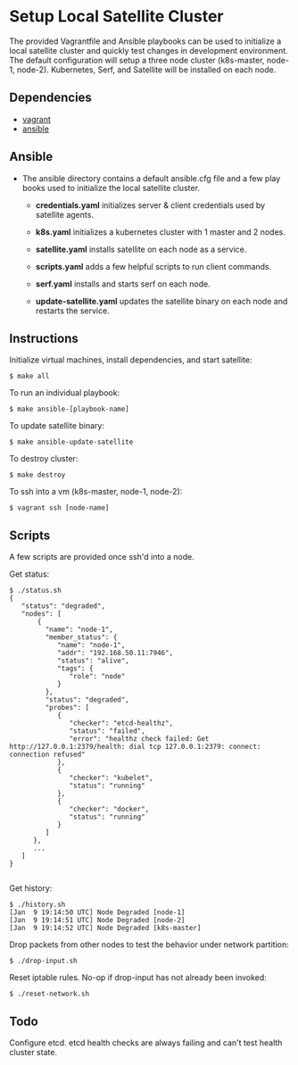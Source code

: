 # Setup Local Satellite Cluster

The provided Vagrantfile and Ansible playbooks can be used to initialize a
local satellite cluster and quickly test changes in development environment.
The default configuration will setup a three node cluster 
(k8s-master, node-1, node-2). Kubernetes, Serf, and Satellite will be installed
on each node.

## Dependencies
*   [vagrant](https://www.vagrantup.com/)
*   [ansible](https://www.ansible.com/)

## Ansible

*   The ansible directory contains a default ansible.cfg file and a few play books
    used to initialize the local satellite cluster.

    -   **credentials.yaml** initializes server & client credentials used by satellite agents.

    -   **k8s.yaml** initializes a kubernetes cluster with 1 master and 2 nodes.

    -   **satellite.yaml** installs satellite on each node as a service.

    -   **scripts.yaml** adds a few helpful scripts to run client commands.

    -   **serf.yaml** installs and starts serf on each node.

    -   **update-satellite.yaml** updates the satellite binary on each node and 
        restarts the service.


## Instructions

Initialize virtual machines, install dependencies, and start satellite:
```console
$ make all
```

To run an individual playbook:
```console
$ make ansible-[playbook-name]
```

To update satellite binary:
```console
$ make ansible-update-satellite
```

To destroy cluster:
```console
$ make destroy
```

To ssh into a vm (k8s-master, node-1, node-2):
```console
$ vagrant ssh [node-name]
```

## Scripts

A few scripts are provided once ssh'd into a node.

Get status:
```console
$ ./status.sh
{
   "status": "degraded",
   "nodes": [
       {
         "name": "node-1",
         "member_status": {
            "name": "node-1",
            "addr": "192.168.50.11:7946",
            "status": "alive",
            "tags": {
               "role": "node"
            }
         },
         "status": "degraded",
         "probes": [
            {
               "checker": "etcd-healthz",
               "status": "failed",
               "error": "healthz check failed: Get http://127.0.0.1:2379/health: dial tcp 127.0.0.1:2379: connect: connection refused"
            },
            {
               "checker": "kubelet",
               "status": "running"
            },
            {
               "checker": "docker",
               "status": "running"
            }
         ]
      },
      ...
   ]
}


```

Get history:
```console
$ ./history.sh
[Jan  9 19:14:50 UTC] Node Degraded [node-1]
[Jan  9 19:14:51 UTC] Node Degraded [node-2]
[Jan  9 19:14:52 UTC] Node Degraded [k8s-master]
```

Drop packets from other nodes to test the behavior under network partition:
```console
$ ./drop-input.sh
```

Reset iptable rules. No-op if drop-input has not already been invoked:
```console
$ ./reset-network.sh
```

## Todo

Configure etcd. etcd health checks are always failing and can't test health
cluster state.